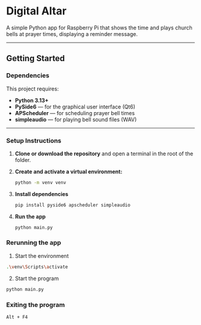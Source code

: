 # Digital Altar

A simple Python app for Raspberry Pi that shows the time and plays church bells at prayer times, displaying a reminder message.

---

## Getting Started

### Dependencies

This project requires:

- **Python 3.13+**
- **PySide6** — for the graphical user interface (Qt6)
- **APScheduler** — for scheduling prayer bell times
- **simpleaudio** — for playing bell sound files (WAV)

---

### Setup Instructions

1. **Clone or download the repository** and open a terminal in the root of the folder.

2. **Create and activate a virtual environment:**

   ```bash
   python -m venv venv
   ```

3. **Install dependencies**

    ```bash
    pip install pyside6 apscheduler simpleaudio
    ```

4. **Run the app**

    ```bash
    python main.py
    ```

### Rerunning the app

1. Start the environment

```bash
.\venv\Scripts\activate
```

2. Start the program

```bash
python main.py
```

### Exiting the program

```bash
Alt + F4
```

